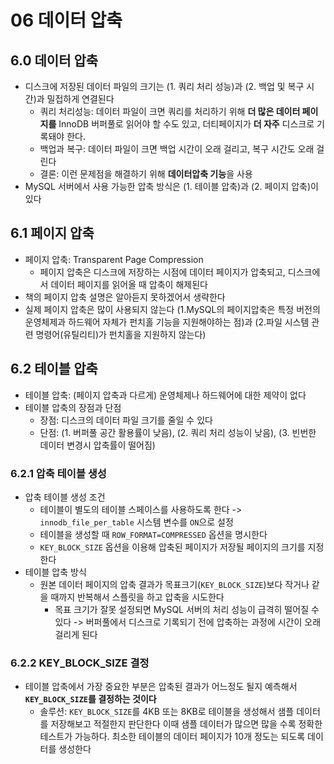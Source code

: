 # 06 데이터 압축

## 6.0 데이터 압축

- 디스크에 저장된 데이터 파일의 크기는 (1. 쿼리 처리 성능)과 (2. 백업 및 복구 시간)과 밀접하게 연결된다
  - 쿼리 처리성능: 데이터 파일이 크면 쿼리를 처리하기 위해 **더 많은 데이터 페이지를** InnoDB 버퍼풀로 읽어야 할 수도 있고,
    더티페이지가 **더 자주** 디스크로 기록돼야 한다.
  - 백업과 복구: 데이터 파일이 크면 백업 시간이 오래 걸리고, 복구 시간도 오래 걸린다
  - 결론: 이런 문제점을 해결하기 위해 **데이터압축 기능**을 사용
- MySQL 서버에서 사용 가능한 압축 방식은 (1. 테이블 압축)과 (2. 페이지 압축)이 있다

## 6.1 페이지 압축

- 페이지 압축: Transparent Page Compression
  - 페이지 압축은 디스크에 저장하는 시점에 데이터 페이지가 압축되고,
    디스크에서 데이터 페이지를 읽어올 때 압축이 해제된다
- 책의 페이지 압축 설명은 알아듣지 못하겠어서 생략한다
- 실제 페이지 압축은 많이 사용되지 않는다
  (1.MySQL의 페이지압축은 특정 버전의 운영체제과 하드웨어 자체가 펀치홀 기능을 지원해야하는 점)과
  (2.파일 시스템 관련 명령어(유틸리티)가 펀치홀을 지원하지 않는다)

## 6.2 테이블 압축

- 테이블 압축: (페이지 압축과 다르게) 운영체제나 하드웨어에 대한 제약이 없다
- 테이블 압축의 장점과 단점
  - 장점: 디스크의 데이터 파일 크기를 줄일 수 있다
  - 단점: (1. 버퍼풀 공간 활용률이 낮음), (2. 쿼리 처리 성능이 낮음), (3. 빈번한 데이터 변경시 압축률이 떨어짐)

### 6.2.1 압축 테이블 생성

- 압축 테이블 생성 조건
  - 테이블이 별도의 테이블 스페이스를 사용하도록 한다 -> `innodb_file_per_table` 시스템 변수를 `ON`으로 설정
  - 테이블을 생성할 때 `ROW_FORMAT=COMPRESSED` 옵션을 명시한다
  - `KEY_BLOCK_SIZE` 옵션을 이용해 압축된 페이지가 저장될 페이지의 크기를 지정한다
- 테이블 압축 방식
  - 원본 데이터 페이지의 압축 결과가 목표크기(`KEY_BLOCK_SIZE`)보다 작거나 같을 때까지 반복해서 스플릿을 하고 압축을 시도한다
    - 목표 크기가 잘못 설정되면 MySQL 서버의 처리 성능이 급격히 떨어질 수 있다 -> 버퍼풀에서 디스크로 기록되기 전에 압축하는 과정에 시간이 오래 걸리게 된다

### 6.2.2 KEY_BLOCK_SIZE 결정

- 테이블 압축에서 가장 중요한 부분은 압축된 결과가 어느정도 될지 예측해서 **`KEY_BLOCK_SIZE`를 결정하는 것이다**
  - 솔루션: `KEY_BLOCK_SIZE`를 4KB 또는 8KB로 테이블을 생성해서 샘플 데이터를 저장해보고 적절한지 판단한다
    이때 샘플 데이터가 많으면 많을 수록 정확한 테스트가 가능하다. 최소한 테이블의 데이터 페이지가 10개 정도는 되도록 데이터를 생성한다
